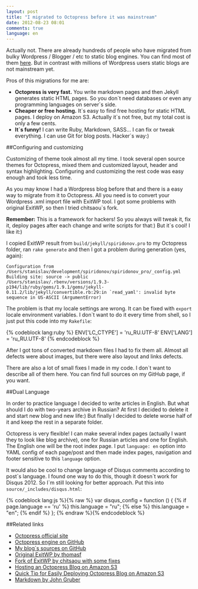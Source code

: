 ```yaml
---
layout: post
title: "I migrated to Octopress before it was mainstream"
date: 2012-08-23 08:01
comments: true
language: en
---
```


Actually not. There are already hundreds of people who have migrated from bulky Wordpress / Blogger / etc to static blog engines. You can find most of them [here](https://github.com/imathis/octopress/wiki/Octopress-Sites). But in contrast with millions of Wordpress users static blogs are not mainstream yet.

Pros of this migrations for me are:

* **Octopress is very fast.** You write markdown pages and then Jekyll generates static HTML pages. So you don\`t need databases or even any programming languages on server\`s side.
* **Cheaper or free hosting.** It\`s easy to find free hosting for static HTML pages. I deploy on Amazon S3. Actually it\`s not free, but my total cost is only a few cents.
* **It\`s funny!** I can write Ruby, Markdown, SASS... I can fix or tweak everything. I can use Git for blog posts. Hacker\`s way:)

##Configuring and customizing

Customizing of theme took almost all my time. I took several open source themes for Octopress, mixed them and customized layout, header and syntax highlighting. Configuring and customizing the rest code was easy enough and took less time.

As you may know I had a Wordpress blog before that and there is a easy way to migrate from it to Octopress. All you need is to convert your Wordpress .xml import file with ExitWP tool. I got some problems with original ExitWP, so then I tried chitsaou`s fork.

**Remember:** This is a framework for hackers! So you always will tweak it, fix it, deploy pages after each change and write scripts for that:) But it\`s cool! I like it:)

I copied ExitWP result from `build/jekyll/spiridonov.pro` to my Octopress folder, ran `rake generate` and then I got a problem during generation (yes, again):

    Configuration from /Users/stanislav/development/spiridonov/spiridonov_pro/_config.yml
    Building site: source -> public
    /Users/stanislav/.rbenv/versions/1.9.3-p194/lib/ruby/gems/1.9.1/gems/jekyll-0.11.2/lib/jekyll/convertible.rb:29:in `read_yaml': invalid byte sequence in US-ASCII (ArgumentError)

The problem is that my locale settings are wrong. It can be fixed with `export` locale environment variables. I don\`t want to do it every time from shell, so I just put this code into my `Rakefile`:

{% codeblock lang:ruby %}
ENV['LC_CTYPE'] = 'ru_RU.UTF-8'
ENV['LANG'] = 'ru_RU.UTF-8'
{% endcodeblock %}

After I got tons of converted markdown files I had to fix them all. Almost all defects were about images, but there were also layout and links defects.

There are also a lot of small fixes I made in my code. I don\`t want to describe all of them here. You can find full sources on my GitHub page, if you want.

##Dual Language

In order to practice language I decided to write articles in English. But what should I do with two-years archive in Russian? At first I decided to delete it and start new blog and new life:) But finally I decided to delete worse half of it and keep the rest in a separate folder.

Octopress is very flexible! I can make several index pages (actually I want they to look like blog archive), one for Russian articles and one for English. The English one will be the root index page. I put `language: en` option into YAML config of each page/post and then made index pages, navigation and footer sensitive to this `language` option.

It would also be cool to change language of Disqus comments according to post\`s language. I found one way to do this, though it doesn\`t work for Disqus 2012. So I\`m still looking for better approach. Put this into `source/_includes/disqus.html`:

{% codeblock lang:js %}{% raw %}
var disqus_config = function () { 
  {% if page.language == 'ru' %}
  this.language = "ru";
  {% else %}
  this.language = "en";
  {% endif %}
}; 
{% endraw %}{% endcodeblock %}

##Related links

* [Octopress official site](http://octopress.org/)
* [Octopress engine on GitHub](https://github.com/imathis/octopress)
* [My blog`s sources on GitHub](https://github.com/spiridonov/spiridonov_pro)
* [Original ExitWP by thomasf](https://github.com/thomasf/exitwp)
* [Fork of ExitWP by chitsaou with some fixes](https://github.com/chitsaou/exitwp)
* [Hosting an Octopress Blog on Amazon S3](http://www.ianwootten.co.uk/2011/09/09/hosting-an-octopress-blog-on-amazon-s3)
* [Quick Tip for Easily Deploying Octopress Blog on Amazon S3](http://www.jerome-bernard.com/blog/2011/08/20/quick-tip-for-easily-deploying-octopress-blog-on-amazon-s3/)
* [Markdown by John Gruber](http://daringfireball.net/projects/markdown/basics)

